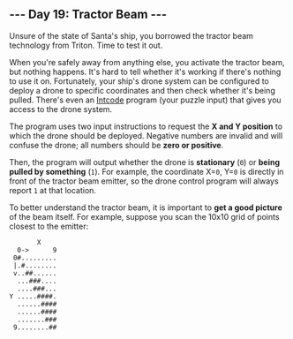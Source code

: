 <article class="day-desc"><h2>--- Day 19: Tractor Beam ---</h2><p>Unsure of the state of Santa's ship, you <span title='"borrowed"'>borrowed</span> the tractor beam technology from Triton. Time to test it out.</p>
<p>When you're safely away from anything else, you activate the tractor beam, but nothing happens.  It's hard to tell whether it's working if there's nothing to use it on. Fortunately, your ship's drone system can be configured to deploy a drone to specific coordinates and then check whether it's being pulled. There's even an <a href="9">Intcode</a> program (your puzzle input) that gives you access to the drone system.</p>
<p>The program uses two input instructions to request the <b>X and Y position</b> to which the drone should be deployed.  Negative numbers are invalid and will confuse the drone; all numbers should be <b>zero or positive</b>.</p>
<p>Then, the program will output whether the drone is <b>stationary</b> (<code>0</code>) or <b>being pulled by something</b> (<code>1</code>). For example, the coordinate X=<code>0</code>, Y=<code>0</code> is directly in front of the tractor beam emitter, so the drone control program will always report <code>1</code> at that location.</p>
<p>To better understand the tractor beam, it is important to <b>get a good picture</b> of the beam itself. For example, suppose you scan the 10x10 grid of points closest to the emitter:</p>
<pre><code>       X
  0-&gt;      9
 0#.........
 |.#........
 v..##......
  ...###....
  ....###...
Y .....####.
  ......####
  ......####
  .......###
 9........##
</code></pre>


</article>

<form method="post" action="19/answer"><input type="hidden" name="level" value="1"></form>